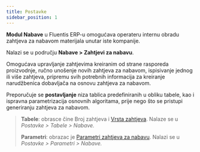 ```yaml
---
title: Postavke
sidebar_position: 1
---
```


**Modul Nabave** u Fluentis ERP-u omogućava operateru internu obradu zahtjeva za nabavom materijala unutar iste kompanije.

Nalazi se u području **Nabave > Zahtjevi za nabavu**.

Omogućava upravljanje zahtjevima kreiranim od strane rasporeda proizvodnje, ručno unošenje novih zahtjeva za nabavom, ispisivanje jednog ili više zahtjeva, pripremu svih potrebnih informacija za kreiranje narudžbenica dobavljača na osnovu zahtjeva za nabavom.

Preporučuje se **postavljanje** niza tablica predefiniranih u obliku tabele, kao i ispravna parametrizacija osnovnih algoritama, prije nego što se pristupi generiranju zahtjeva za nabavom.

> **Tabele**: obrasce čine Broj zahtjeva i [Vrsta zahtjeva](/docs/configurations/tables/purchase/purchase-request-type). Nalaze se u *Postavke  > Tabele > Nabave.*
>
> **Parametri**: obrazac je [Parametri zahtjeva za nabavu](/docs/configurations/parameters/purchase/purchase-requests-parameters). Nalazi se u *Postavke > Parametri > Nabave.*